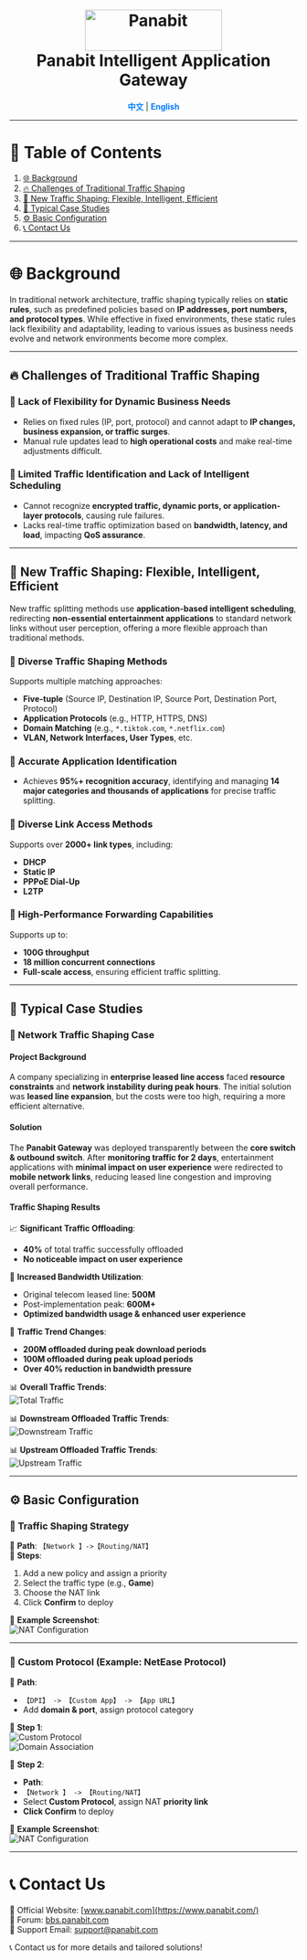 <a name="readme-top"></a>
<h1 align="center">
  <img src="assets/Panabit.png" alt="Panabit" width="240" height="72">
  <br>
  Panabit Intelligent Application Gateway
</h1>


<p align="center">
  <a href="README_CN.md" style="color: #007bff; text-decoration: none; font-weight: bold;">中文</a> | <span style="color: #007bff; font-weight: bold;">English</span>
</p>

---

# 📌 Table of Contents
1. [🌐 Background](#background)
2. [🔥 Challenges of Traditional Traffic Shaping](#challenges-of-traditional-traffic-shaping)
3. [🚀 New Traffic Shaping: Flexible, Intelligent, Efficient](#new-traffic-shaping-flexible-intelligent-efficient)
4. [📌 Typical Case Studies](#typical-case-studies)
5. [⚙️ Basic Configuration](#basic-configuration)
6. [📞 Contact Us](#contact-us)

---

# 🌐 **Background**  
<a id="background"></a>
In traditional network architecture, traffic shaping typically relies on **static rules**, such as predefined policies based on **IP addresses, port numbers, and protocol types**. While effective in fixed environments, these static rules lack flexibility and adaptability, leading to various issues as business needs evolve and network environments become more complex.

---

## 🔥 **Challenges of Traditional Traffic Shaping**  
<a id="challenges-of-traditional-traffic-shaping"></a>

### 🔹 **Lack of Flexibility for Dynamic Business Needs**  
- Relies on fixed rules (IP, port, protocol) and cannot adapt to **IP changes, business expansion, or traffic surges**.  
- Manual rule updates lead to **high operational costs** and make real-time adjustments difficult.

### 🔹 **Limited Traffic Identification and Lack of Intelligent Scheduling**  
- Cannot recognize **encrypted traffic, dynamic ports, or application-layer protocols**, causing rule failures.  
- Lacks real-time traffic optimization based on **bandwidth, latency, and load**, impacting **QoS assurance**.

---

## 🚀 **New Traffic Shaping: Flexible, Intelligent, Efficient**  
<a id="new-traffic-shaping-flexible-intelligent-efficient"></a>

New traffic splitting methods use **application-based intelligent scheduling**, redirecting **non-essential entertainment applications** to standard network links without user perception, offering a more flexible approach than traditional methods.

### 🎯 **Diverse Traffic Shaping Methods**  
Supports multiple matching approaches:  
- **Five-tuple** (Source IP, Destination IP, Source Port, Destination Port, Protocol)  
- **Application Protocols** (e.g., HTTP, HTTPS, DNS)  
- **Domain Matching** (e.g., `*.tiktok.com`, `*.netflix.com`)  
- **VLAN, Network Interfaces, User Types**, etc.

### 🎯 **Accurate Application Identification**  
- Achieves **95%+ recognition accuracy**, identifying and managing **14 major categories and thousands of applications** for precise traffic splitting.

### 🎯 **Diverse Link Access Methods**  
Supports over **2000+ link types**, including:
- **DHCP**
- **Static IP**
- **PPPoE Dial-Up**
- **L2TP**

### 🎯 **High-Performance Forwarding Capabilities**  
Supports up to:
- **100G throughput**
- **18 million concurrent connections**
- **Full-scale access**, ensuring efficient traffic splitting.

---

## 📌 **Typical Case Studies**  
<a id="typical-case-studies"></a>

### **📌 Network Traffic Shaping Case**  
<a id="network-traffic-shaping-case"></a>

#### **Project Background**  
A company specializing in **enterprise leased line access** faced **resource constraints** and **network instability during peak hours**. The initial solution was **leased line expansion**, but the costs were too high, requiring a more efficient alternative.

#### **Solution**  
The **Panabit Gateway** was deployed transparently between the **core switch & outbound switch**. After **monitoring traffic for 2 days**, entertainment applications with **minimal impact on user experience** were redirected to **mobile network links**, reducing leased line congestion and improving overall performance.

#### **Traffic Shaping Results**  
📈 **Significant Traffic Offloading**:
- **40%** of total traffic successfully offloaded  
- **No noticeable impact on user experience**

📌 **Increased Bandwidth Utilization**:
- Original telecom leased line: **500M**
- Post-implementation peak: **600M+**
- **Optimized bandwidth usage & enhanced user experience**

📌 **Traffic Trend Changes**:
- **200M offloaded during peak download periods**
- **100M offloaded during peak upload periods**
- **Over 40% reduction in bandwidth pressure**

📊 **Overall Traffic Trends**:  
![Total Traffic](assets/total_traffic.png)

📊 **Downstream Offloaded Traffic Trends**:  
![Downstream Traffic](assets/downstream.png)

📊 **Upstream Offloaded Traffic Trends**:  
![Upstream Traffic](assets/upstream.png)

---

## ⚙️ **Basic Configuration**  
<a id="basic-configuration"></a>

### **🔹 Traffic Shaping Strategy**  

📌 **Path**: `【Network 】->【Routing/NAT】`   
📌 **Steps**:
1. Add a new policy and assign a priority
2. Select the traffic type (e.g., **Game**)
3. Choose the NAT link
4. Click **Confirm** to deploy

📌 **Example Screenshot**:  
![NAT Configuration](assets/nat_config_EN.png)

---

### **🔹 Custom Protocol (Example: NetEase Protocol)**  
<a id="custom-protocol"></a>

📌 **Path**:  
- `【DPI】 -> 【Custom App】 -> 【App URL】`
- Add **domain & port**, assign protocol category

📌 **Step 1**:  
![Custom Protocol](assets/custom_protocol_step1_EN.png)  
![Domain Association](assets/custom_protocol_step2_EN.png)

📌 **Step 2**:  
- **Path**:  
-  `【Network 】 -> 【Routing/NAT】`
- Select **Custom Protocol**, assign NAT **priority link**
- **Click Confirm** to deploy

📌 **Example Screenshot**:  
![NAT Configuration](assets/custom_protocol_step3_EN.png)

---

# 📞 **Contact Us**  
<a id="contact-us"></a>
🔗 Official Website: [www.panabit.com](https://www.panabit.com/)  
🔗 Forum: [bbs.panabit.com](https://bbs.panabit.com/)  
📧 Support Email: support@panabit.com  

📞 Contact us for more details and tailored solutions!


